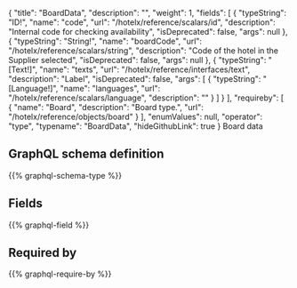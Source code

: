 {
  "title": "BoardData",
  "description": "",
  "weight": 1,
  "fields": [
    {
      "typeString": "ID!",
      "name": "code",
      "url": "/hotelx/reference/scalars/id",
      "description": "Internal code for checking availability",
      "isDeprecated": false,
      "args": null
    },
    {
      "typeString": "String!",
      "name": "boardCode",
      "url": "/hotelx/reference/scalars/string",
      "description": "Code of the hotel in the Supplier selected",
      "isDeprecated": false,
      "args": null
    },
    {
      "typeString": "[Text!]",
      "name": "texts",
      "url": "/hotelx/reference/interfaces/text",
      "description": "Label",
      "isDeprecated": false,
      "args": [
        {
          "typeString": "[Language!]",
          "name": "languages",
          "url": "/hotelx/reference/scalars/language",
          "description": ""
        }
      ]
    }
  ],
  "requireby": [
    {
      "name": "Board",
      "description": "Board type.",
      "url": "/hotelx/reference/objects/board"
    }
  ],
  "enumValues": null,
  "operator": "type",
  "typename": "BoardData",
  "hideGithubLink": true
}
Board data
## GraphQL schema definition

{{% graphql-schema-type %}}

## Fields

{{% graphql-field %}}

## Required by

{{% graphql-require-by %}}
